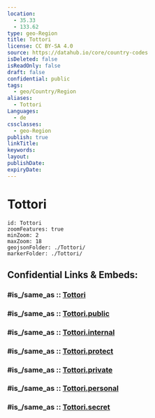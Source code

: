 ```yaml
---
location:
  - 35.33
  - 133.62
type: geo-Region
title: Tottori
license: CC BY-SA 4.0
source: https://datahub.io/core/country-codes
isDeleted: false
isReadOnly: false
draft: false
confidential: public
tags:
  - geo/Country/Region
aliases:
  - Tottori
Languages:
  - de
cssclasses:
  - geo-Region
publish: true
linkTitle:
keywords:
layout:
publishDate:
expiryDate:
---
```


# Tottori

```leaflet
id: Tottori
zoomFeatures: true 
minZoom: 2 
maxZoom: 18
geojsonFolder: ./Tottori/
markerFolder: ./Tottori/
```


## Confidential Links & Embeds: 

### #is_/same_as :: [Tottori](/_Standards/Earth/Continent/Asia/Asia~East/Japan/Regions~Japan/Chūgoku/prefectures~Chūgoku/Tottori.md) 

### #is_/same_as :: [Tottori.public](/_public/Earth/Continent/Asia/Asia~East/Japan/Regions~Japan/Chūgoku/prefectures~Chūgoku/Tottori.public.md) 

### #is_/same_as :: [Tottori.internal](/_internal/Earth/Continent/Asia/Asia~East/Japan/Regions~Japan/Chūgoku/prefectures~Chūgoku/Tottori.internal.md) 

### #is_/same_as :: [Tottori.protect](/_protect/Earth/Continent/Asia/Asia~East/Japan/Regions~Japan/Chūgoku/prefectures~Chūgoku/Tottori.protect.md) 

### #is_/same_as :: [Tottori.private](/_private/Earth/Continent/Asia/Asia~East/Japan/Regions~Japan/Chūgoku/prefectures~Chūgoku/Tottori.private.md) 

### #is_/same_as :: [Tottori.personal](/_personal/Earth/Continent/Asia/Asia~East/Japan/Regions~Japan/Chūgoku/prefectures~Chūgoku/Tottori.personal.md) 

### #is_/same_as :: [Tottori.secret](/_secret/Earth/Continent/Asia/Asia~East/Japan/Regions~Japan/Chūgoku/prefectures~Chūgoku/Tottori.secret.md)

